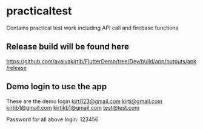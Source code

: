 # practicaltest

Contains practical test work including API call and firebase functions

## Release build will be found here
https://github.com/avaiyakirtib/FlutterDemo/tree/Dev/build/app/outputs/apk/release

## Demo login to use the app
These are the demo login
kirti123@gmail.com
kirti@gmail.com
kirtib1@gmail.com
kirtikb1@gmail.com
test@test.com

Password for all above login: 123456

